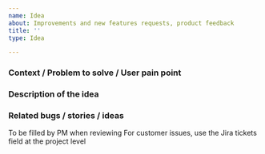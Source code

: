 ```yaml
---
name: Idea
about: Improvements and new features requests, product feedback
title: ''
type: Idea

---
```


### Context / Problem to solve / User pain point 


### Description of the idea


### Related bugs / stories / ideas
To be filled by PM when reviewing
For customer issues, use the Jira tickets field at the project level

